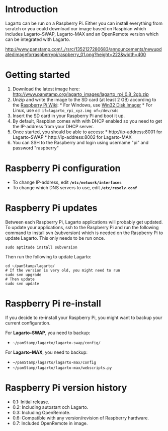 # Introduction #

Lagarto can be run on a Raspberry Pi. Either you can install everything from scratch or you could download our image based on Raspbian which includes Lagarto-SWAP, Lagarto-MAX and an OpenRemote version which can be integrated with Lagarto.

http://www.panstamp.com/_/rsrc/1352127280683/announcements/newupdatedimageforraspberrypi/raspberry_01.png?height=222&width=400


# Getting started #

  1. Download the latest image here: http://www.panstamp.org/lagarto_images/lagarto_rpi_0.8_2gb.zip
  1. Unzip and write the image to the SD card (at least 2 GB) according to the [Raspberry Pi Wiki](http://elinux.org/RPi_Easy_SD_Card_Setup#Copying_the_image_to_an_SD_Card_on_Windows):
    * For Windows, use [Win32 Disk Imager](http://sourceforge.net/projects/win32diskimager/)
    * For Linux, use `dd if=lagarto_rpi_xyz.img of=/dev/sdc`
  1. Insert the SD card in your Raspberry Pi and boot it up.
  1. By default, Raspbian comes with with DHCP enabled so you need to get the IP-address from your DHCP server.
  1. Once started, you should be able to access:
    * http://ip-address:8001 for Lagarto-SWAP
    * http://ip-address:8002 for Lagarto-MAX
  1. You can SSH to the Raspberry and login using username "pi" and password "raspberry"


# Raspberry Pi configuration #

  * To change IP-address, edit **`/etc/network/interfaces`**
  * To change which DNS servers to use, edit **`/etc/resolv.conf`**


# Raspberry Pi updates #

Between each Raspberry Pi, Lagarto applications will probably get updated. To update your applications, ssh to the Raspberry Pi and run the following command to install svn (subversion) which is needed on the Raspberry Pi to update Lagarto. This only needs to be run once.

```
sudo aptitude install subversion
```

Then run the following to update Lagarto:

```
cd ~/panStamp/lagarto/
# If the version is very old, you might need to run
sudo svn upgrade
# Then update
sudo svn update
```


# Raspberry Pi re-install #

If you decide to re-install your Raspberry Pi, you might want to backup your current configuration.

For **Lagarto-SWAP**, you need to backup:
  * `~/panStamp/lagarto/lagarto-swap/config/`

For **Lagarto-MAX**, you need to backup:
  * `~/panStamp/lagarto/lagarto-max/config`
  * `~/panStamp/lagarto/lagarto-max/webscripts.py`


# Raspberry Pi version history #

  * 0.1: Initial release.
  * 0.2: Including autostart och Lagarto.
  * 0.3: Including OpenRemote.
  * 0.6: Compatible with any version/revision of Raspberry hardware.
  * 0.7: Included OpenRemote in image.